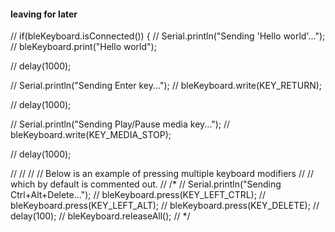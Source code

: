 
#### leaving for later

  // if(bleKeyboard.isConnected()) {
  //   Serial.println("Sending 'Hello world'...");
  //   bleKeyboard.print("Hello world");

  //   delay(1000);

  //   Serial.println("Sending Enter key...");
  //   bleKeyboard.write(KEY_RETURN);

  //   delay(1000);

  //   Serial.println("Sending Play/Pause media key...");
  //   bleKeyboard.write(KEY_MEDIA_STOP);

  //   delay(1000);

  //  //
  //  // Below is an example of pressing multiple keyboard modifiers 
  //  // which by default is commented out.
  //   /*
  //   Serial.println("Sending Ctrl+Alt+Delete...");
  //   bleKeyboard.press(KEY_LEFT_CTRL);
  //   bleKeyboard.press(KEY_LEFT_ALT);
  //   bleKeyboard.press(KEY_DELETE);
  //   delay(100);
  //   bleKeyboard.releaseAll();
  //   */